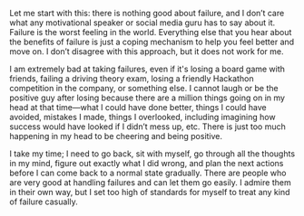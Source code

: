 Let me start with this: there is nothing good about failure, and I don’t care what any motivational speaker or social media guru has to say about it. Failure is the worst feeling in the world. Everything else that you hear about the benefits of failure is just a coping mechanism to help you feel better and move on. I don’t disagree with this approach, but it does not work for me. 

I am extremely bad at taking failures, even if it's losing a board game with friends, failing a driving theory exam, losing a friendly Hackathon competition in the company, or something else. I cannot laugh or be the positive guy after losing because there are a million things going on in my head at that time—what I could have done better, things I could have avoided, mistakes I made, things I overlooked, including imagining how success would have looked if I didn’t mess up, etc. There is just too much happening in my head to be cheering and being positive. 

I take my time; I need to go back, sit with myself, go through all the thoughts in my mind, figure out exactly what I did wrong, and plan the next actions before I can come back to a normal state gradually. There are people who are very good at handling failures and can let them go easily. I admire them in their own way, but I set too high of standards for myself to treat any kind of failure casually.

